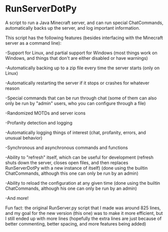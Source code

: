 # RunServerDotPy
A script to run a Java Minecraft server, and can run special ChatCommands, automatically backs up the server, and log important information.

This script has the following features (besides interfacing with the Minecraft server as a command line):

-Support for Linux, and partial support for Windows (most things work on Windows, and things that don't are either disabled or have warnings)

-Automatically backing up to a zip file every time the server starts (only on Linux)

-Automatically restarting the server if it stops or crashes for whatever reason

-Special commands that can be run through chat (some of them can also only be run by "admin" users, who you can configure through a file)

-Randomized MOTDs and server icons

-Profanity detection and logging

-Automatically logging things of interest (chat, profanity, errors, and unusual behavior)

-Synchronous and asynchronous commands and functions

-Ability to "refresh" itself, which can be useful for development (refresh shuts down the server, closes open files, and then replaces RunServerDotPy with a new instance of itself) (done using the builtin ChatCommands, although this one can only be run by an admin)

-Ability to reload the configuration at any given time (done using the builtin ChatCommands, although his one can only be run by an admin)

-And more!

Fun fact: the original RunServer.py script that I made was around 825 lines, and my goal for the new version (this one) was to make it more efficient, but I still ended up with more lines (hopefully the extra lines are just because of better commenting, better spacing, and more features being added)
